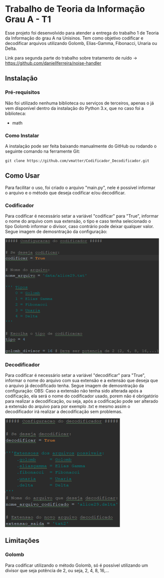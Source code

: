 # Trabalho de Teoria da Informação Grau A - T1

Esse projeto foi desenvolvido para atender a entrega do trabalho 1 de Teoria da Informação do grau A na Unisinos. Tem como objetivo codificar e decodificar arquivos utilizando Golomb, Elias-Gamma, Fibonacci, Unaria ou Delta.

Link para segunda parte do trabalho sobre tratamento de ruído -> https://github.com/daniellferreira/noise-handler

## Instalação

### Pré-requisitos

Não foi utilizado nenhuma biblioteca ou serviços de terceiros, apenas o já vem disponível dentro da instalação do Python 3.x, que no caso foi a biblioteca:
* math

### Como Instalar

A instalação pode ser feita baixando manualmente do GitHub ou rodando o seguinte comando na ferramente Git:

```
git clone https://github.com/vmatter/Codificador_Decodificador.git
```

## Como Usar

Para facilitar o uso, foi criado o arquivo "main.py", nele é possível informar o arquivo e o método que deseja codificar e/ou decodificar.

### Codificador

Para codificar é necessário setar a variável "codificar" para "True", informar o nome do arquivo com sua extensão, o tipo e caso tenha selecionado o tipo Golomb informar o divisor, caso contrário pode deixar qualquer valor. Segue imagem de demosntração da configuração:

![Cofiguracao do Codificador](./img/Configuracao_codificador.png)

### Decodificador

Para codificar é necessário setar a variável "decodificar" para "True", informar o nome do arquivo com sua extensão e a extensão que deseja que o arquivo já decodificado tenha. Segue imagem de demosntração da configuração:
OBS: Caso a extensão não tenha sido alterada após a codificação, ela será o nome do codificador usado, porem não é obrigatório para realizar a decodificação, ou seja, após a codificação pode ser alterado a extensão do arquivo para por exemplo .txt e mesmo assim o decodificador irá realizar a decodificação sem problemas.

![Cofiguracao do Decodificador](./img/Configuracao_decodificador.png)

## Limitações

### Golomb

Para codificar utilizando o método Golomb, só é possível utilizando um divisor que seja potência de 2, ou seja, 2, 4, 8, 16,...